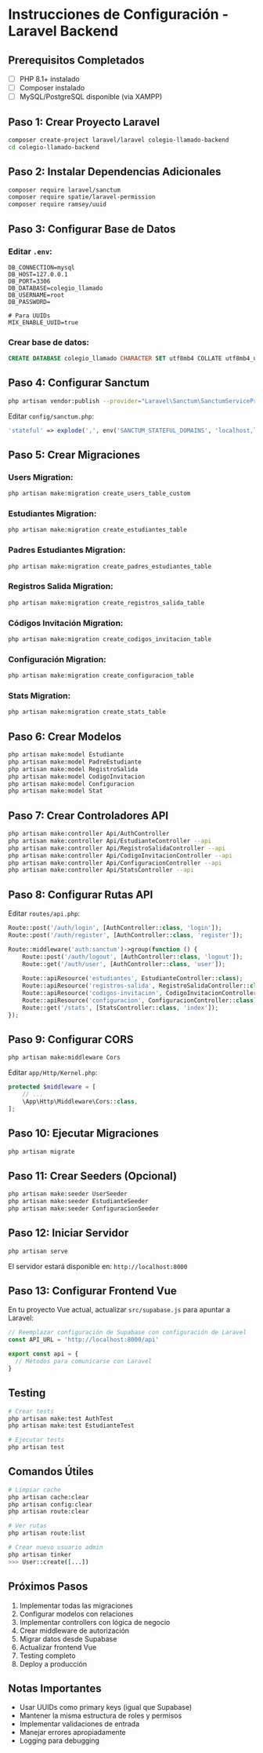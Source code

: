 # Instrucciones de Configuración - Laravel Backend

## Prerequisitos Completados
- [ ] PHP 8.1+ instalado
- [ ] Composer instalado  
- [ ] MySQL/PostgreSQL disponible (via XAMPP)

## Paso 1: Crear Proyecto Laravel

```bash
composer create-project laravel/laravel colegio-llamado-backend
cd colegio-llamado-backend
```

## Paso 2: Instalar Dependencias Adicionales

```bash
composer require laravel/sanctum
composer require spatie/laravel-permission
composer require ramsey/uuid
```

## Paso 3: Configurar Base de Datos

### Editar `.env`:
```env
DB_CONNECTION=mysql
DB_HOST=127.0.0.1
DB_PORT=3306
DB_DATABASE=colegio_llamado
DB_USERNAME=root
DB_PASSWORD=

# Para UUIDs
MIX_ENABLE_UUID=true
```

### Crear base de datos:
```sql
CREATE DATABASE colegio_llamado CHARACTER SET utf8mb4 COLLATE utf8mb4_unicode_ci;
```

## Paso 4: Configurar Sanctum

```bash
php artisan vendor:publish --provider="Laravel\Sanctum\SanctumServiceProvider"
```

Editar `config/sanctum.php`:
```php
'stateful' => explode(',', env('SANCTUM_STATEFUL_DOMAINS', 'localhost,localhost:3000,127.0.0.1,127.0.0.1:8000,::1')),
```

## Paso 5: Crear Migraciones

### Users Migration:
```bash
php artisan make:migration create_users_table_custom
```

### Estudiantes Migration:
```bash
php artisan make:migration create_estudiantes_table
```

### Padres Estudiantes Migration:
```bash
php artisan make:migration create_padres_estudiantes_table
```

### Registros Salida Migration:
```bash
php artisan make:migration create_registros_salida_table
```

### Códigos Invitación Migration:
```bash
php artisan make:migration create_codigos_invitacion_table
```

### Configuración Migration:
```bash
php artisan make:migration create_configuracion_table
```

### Stats Migration:
```bash
php artisan make:migration create_stats_table
```

## Paso 6: Crear Modelos

```bash
php artisan make:model Estudiante
php artisan make:model PadreEstudiante
php artisan make:model RegistroSalida
php artisan make:model CodigoInvitacion
php artisan make:model Configuracion
php artisan make:model Stat
```

## Paso 7: Crear Controladores API

```bash
php artisan make:controller Api/AuthController
php artisan make:controller Api/EstudianteController --api
php artisan make:controller Api/RegistroSalidaController --api
php artisan make:controller Api/CodigoInvitacionController --api
php artisan make:controller Api/ConfiguracionController --api
php artisan make:controller Api/StatsController --api
```

## Paso 8: Configurar Rutas API

Editar `routes/api.php`:
```php
Route::post('/auth/login', [AuthController::class, 'login']);
Route::post('/auth/register', [AuthController::class, 'register']);

Route::middleware('auth:sanctum')->group(function () {
    Route::post('/auth/logout', [AuthController::class, 'logout']);
    Route::get('/auth/user', [AuthController::class, 'user']);
    
    Route::apiResource('estudiantes', EstudianteController::class);
    Route::apiResource('registros-salida', RegistroSalidaController::class);
    Route::apiResource('codigos-invitacion', CodigoInvitacionController::class);
    Route::apiResource('configuracion', ConfiguracionController::class);
    Route::get('/stats', [StatsController::class, 'index']);
});
```

## Paso 9: Configurar CORS

```bash
php artisan make:middleware Cors
```

Editar `app/Http/Kernel.php`:
```php
protected $middleware = [
    // ...
    \App\Http\Middleware\Cors::class,
];
```

## Paso 10: Ejecutar Migraciones

```bash
php artisan migrate
```

## Paso 11: Crear Seeders (Opcional)

```bash
php artisan make:seeder UserSeeder
php artisan make:seeder EstudianteSeeder
php artisan make:seeder ConfiguracionSeeder
```

## Paso 12: Iniciar Servidor

```bash
php artisan serve
```

El servidor estará disponible en: `http://localhost:8000`

## Paso 13: Configurar Frontend Vue

En tu proyecto Vue actual, actualizar `src/supabase.js` para apuntar a Laravel:

```javascript
// Reemplazar configuración de Supabase con configuración de Laravel
const API_URL = 'http://localhost:8000/api'

export const api = {
  // Métodos para comunicarse con Laravel
}
```

## Testing

```bash
# Crear tests
php artisan make:test AuthTest
php artisan make:test EstudianteTest

# Ejecutar tests
php artisan test
```

## Comandos Útiles

```bash
# Limpiar cache
php artisan cache:clear
php artisan config:clear
php artisan route:clear

# Ver rutas
php artisan route:list

# Crear nuevo usuario admin
php artisan tinker
>>> User::create([...])
```

## Próximos Pasos

1. Implementar todas las migraciones
2. Configurar modelos con relaciones
3. Implementar controllers con lógica de negocio
4. Crear middleware de autorización
5. Migrar datos desde Supabase
6. Actualizar frontend Vue
7. Testing completo
8. Deploy a producción

## Notas Importantes

- Usar UUIDs como primary keys (igual que Supabase)
- Mantener la misma estructura de roles y permisos
- Implementar validaciones de entrada
- Manejar errores apropiadamente
- Logging para debugging 